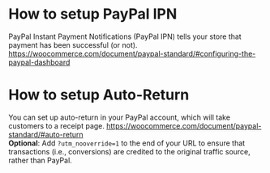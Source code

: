 # How to setup PayPal IPN
PayPal Instant Payment Notifications (PayPal IPN) tells your store that payment has been successful (or not).  
https://woocommerce.com/document/paypal-standard/#configuring-the-paypal-dashboard

# How to setup Auto-Return
You can set up auto-return in your PayPal account, which will take customers to a receipt page.
https://woocommerce.com/document/paypal-standard/#auto-return  
**Optional**: Add `?utm_nooverride=1` to the end of your URL to ensure that transactions (i.e., conversions) are credited to the original traffic source, rather than PayPal.
